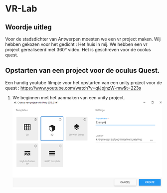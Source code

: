 # VR-Lab
## Woordje uitleg
Voor de stadsdichter van Antwerpen moesten we een vr project maken. Wij hebben gekozen voor het gedicht : Het huis in mij. We hebben een vr project gerealiseerd met 360° video.
Het is geschreven voor de ocolus quest. 

## Opstarten van een project voor de oculus Quest.
Een handig youtube filmpje voor het opstarten van een unity project voor de quest : https://www.youtube.com/watch?v=qiJpjnzW-mw&t=223s

1. We beginnen met het aanmaken van een unity project.
![Create](/afbeeldingen/create.png)
